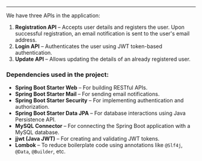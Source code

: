 

---

We have three APIs in the application:

1. **Registration API** – Accepts user details and registers the user. Upon successful registration, an email notification is sent to the user's email address.
2. **Login API** – Authenticates the user using JWT token-based authentication.
3. **Update API** – Allows updating the details of an already registered user.

### Dependencies used in the project:

- **Spring Boot Starter Web** – For building RESTful APIs.
- **Spring Boot Starter Mail** – For sending email notifications.
- **Spring Boot Starter Security** – For implementing authentication and authorization.
- **Spring Boot Starter Data JPA** – For database interactions using Java Persistence API.
- **MySQL Connector** – For connecting the Spring Boot application with a MySQL database.
- **jjwt (Java JWT)** – For creating and validating JWT tokens.
- **Lombok** – To reduce boilerplate code using annotations like `@Slf4j`, `@Data`, `@Builder`, etc.

